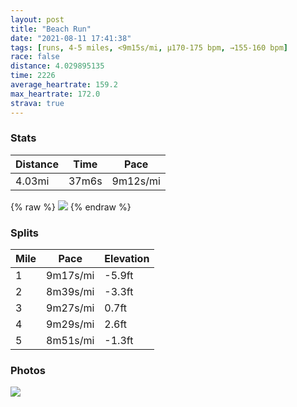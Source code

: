 ```yaml
---
layout: post
title: "Beach Run"
date: "2021-08-11 17:41:38"
tags: [runs, 4-5 miles, <9m15s/mi, μ170-175 bpm, →155-160 bpm]
race: false
distance: 4.029895135
time: 2226
average_heartrate: 159.2
max_heartrate: 172.0
strava: true
---
```


### Stats

| Distance | Time | Pace |
|----------|------|------|
|4.03mi|37m6s|9m12s/mi|

{% raw %}
<img src='https://maps.googleapis.com/maps/api/staticmap?maptype=roadmap&path=enc:{hbwFxtk}Lt@]z@UPKxAg@`@IFOKaAQs@o@qE[eBIuAo@oCaAqFMk@[yC@Mp@q@R]@aAaCoOa@sCQeBo@}Do@kFg@wCWkBKi@]qC_AmFQ{AYmBq@sFQcAIiAs@aEWiCe@aDYaD]wBSiCc@oCI{@_@sBEo@k@qFY}AQmB_@iCGy@e@cEQs@Km@SgBO{@]kCOeBIe@S}@Cs@Ik@cAuGMm@ScBh@zDPn@L~@j@|CVxB@n@ZhBDn@`@tBLlAb@dCLpAXtBBj@Jl@Ft@ZpBRlC`@fCR`BJf@Fl@TbAn@pFd@xC`@vDP|Bb@zCFr@Lt@RvBn@dENpBv@pFdAnGDr@RpALxAr@nDXtBPbBNj@Hv@Nj@XzAZ~Cj@nDXpAB\^hCL^d@bE`@vBFl@XfBLj@Dd@Ld@Hj@?f@d@jCNnAR|@T~AP`Bf@lBD^VnAPhAFnAABSgAWy@@JZlAB`@&key=AIzaSyC1MId7bFpkLXNAaYhBSTb8jLyiSqzbDtM&size=800x800&markers=color:yellow|label:S|40.64926,-73.13757&markers=color:green|label:F|40.647389999999994,-73.13703999999994'>
{% endraw %}

### Splits

| Mile | Pace | Elevation |
|------|------|-----------|
|1|9m17s/mi|-5.9ft|
|2|8m39s/mi|-3.3ft|
|3|9m27s/mi|0.7ft|
|4|9m29s/mi|2.6ft|
|5|8m51s/mi|-1.3ft|

### Photos
<img src='https://dgtzuqphqg23d.cloudfront.net/EuHEQzCMDajpq-B6MR-ylpX-iVFATZQx_HRGRQi1Q_k-576x768.jpg'>
